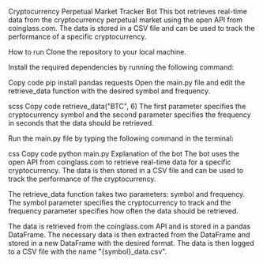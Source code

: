 Cryptocurrency Perpetual Market Tracker Bot
This bot retrieves real-time data from the cryptocurrency perpetual market using the open API from coinglass.com. The data is stored in a CSV file and can be used to track the performance of a specific cryptocurrency.

How to run
Clone the repository to your local machine.

Install the required dependencies by running the following command:

Copy code
pip install pandas requests
Open the main.py file and edit the retrieve_data function with the desired symbol and frequency.

scss
Copy code
retrieve_data("BTC", 6)
The first parameter specifies the cryptocurrency symbol and the second parameter specifies the frequency in seconds that the data should be retrieved.

Run the main.py file by typing the following command in the terminal:

css
Copy code
python main.py
Explanation of the bot
The bot uses the open API from coinglass.com to retrieve real-time data for a specific cryptocurrency. The data is then stored in a CSV file and can be used to track the performance of the cryptocurrency.

The retrieve_data function takes two parameters: symbol and frequency. The symbol parameter specifies the cryptocurrency to track and the frequency parameter specifies how often the data should be retrieved.

The data is retrieved from the coinglass.com API and is stored in a pandas DataFrame. The necessary data is then extracted from the DataFrame and stored in a new DataFrame with the desired format. The data is then logged to a CSV file with the name "{symbol}_data.csv".